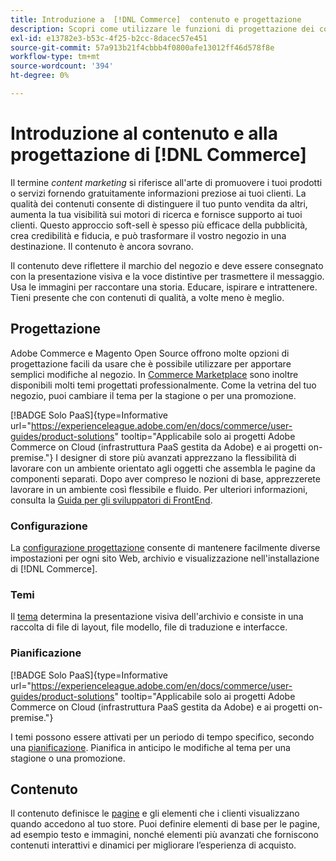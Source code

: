 ```yaml
---
title: Introduzione a  [!DNL Commerce]  contenuto e progettazione
description: Scopri come utilizzare le funzioni di progettazione dei contenuti e del sito per riflettere il branding e lo stile sul tuo store.
exl-id: e13782e3-b53c-4f25-b2cc-8dacec57e451
source-git-commit: 57a913b21f4cbbb4f0800afe13012ff46d578f8e
workflow-type: tm+mt
source-wordcount: '394'
ht-degree: 0%

---
```


# Introduzione al contenuto e alla progettazione di [!DNL Commerce]

Il termine _content marketing_ si riferisce all&#39;arte di promuovere i tuoi prodotti o servizi fornendo gratuitamente informazioni preziose ai tuoi clienti. La qualità dei contenuti consente di distinguere il tuo punto vendita da altri, aumenta la tua visibilità sui motori di ricerca e fornisce supporto ai tuoi clienti. Questo approccio soft-sell è spesso più efficace della pubblicità, crea credibilità e fiducia, e può trasformare il vostro negozio in una destinazione. Il contenuto è ancora sovrano.

Il contenuto deve riflettere il marchio del negozio e deve essere consegnato con la presentazione visiva e la voce distintive per trasmettere il messaggio. Usa le immagini per raccontare una storia. Educare, ispirare e intrattenere. Tieni presente che con contenuti di qualità, a volte meno è meglio.

## Progettazione

Adobe Commerce e Magento Open Source offrono molte opzioni di progettazione facili da usare che è possibile utilizzare per apportare semplici modifiche al negozio. In [Commerce Marketplace](../getting-started/commerce-marketplace.md) sono inoltre disponibili molti temi progettati professionalmente. Come la vetrina del tuo negozio, puoi cambiare il tema per la stagione o per una promozione.

[!BADGE Solo PaaS]{type=Informative url="https://experienceleague.adobe.com/en/docs/commerce/user-guides/product-solutions" tooltip="Applicabile solo ai progetti Adobe Commerce on Cloud (infrastruttura PaaS gestita da Adobe) e ai progetti on-premise."} I designer di store più avanzati apprezzano la flessibilità di lavorare con un ambiente orientato agli oggetti che assembla le pagine da componenti separati. Dopo aver compreso le nozioni di base, apprezzerete lavorare in un ambiente così flessibile e fluido. Per ulteriori informazioni, consulta la [Guida per gli sviluppatori di FrontEnd][1].

### Configurazione

La [configurazione progettazione](configuration.md) consente di mantenere facilmente diverse impostazioni per ogni sito Web, archivio e visualizzazione nell&#39;installazione di [!DNL Commerce].

### Temi

Il [tema](themes.md) determina la presentazione visiva dell&#39;archivio e consiste in una raccolta di file di layout, file modello, file di traduzione e interfacce.

### Pianificazione

[!BADGE Solo PaaS]{type=Informative url="https://experienceleague.adobe.com/en/docs/commerce/user-guides/product-solutions" tooltip="Applicabile solo ai progetti Adobe Commerce on Cloud (infrastruttura PaaS gestita da Adobe) e ai progetti on-premise."}

I temi possono essere attivati per un periodo di tempo specifico, secondo una [pianificazione](schedule.md). Pianifica in anticipo le modifiche al tema per una stagione o una promozione.

## Contenuto

Il contenuto definisce le [pagine](pages.md) e gli elementi che i clienti visualizzano quando accedono al tuo store. Puoi definire elementi di base per le pagine, ad esempio testo e immagini, nonché elementi più avanzati che forniscono contenuti interattivi e dinamici per migliorare l’esperienza di acquisto.

[1]: https://developer.adobe.com/commerce/frontend-core/guide/
